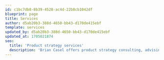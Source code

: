 ```yaml
---
id: c1bc7db8-8b39-4528-ac4d-22b8cb1042df
blueprint: page
title: Services
author: d5ab20b3-388d-4650-bb43-d170de415ebf
template: services
updated_by: d5ab20b3-388d-4650-bb43-d170de415ebf
updated_at: 1705021874
seo:
  title: 'Product strategy services'
  description: 'Brian Casel offers product strategy consulting, advising, and software development services through his site, Full Stack Founder.'
---
```

